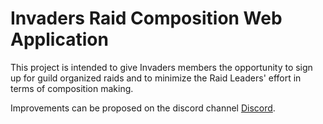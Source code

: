 # Invaders Raid Composition Web Application

This project is intended to give Invaders members the opportunity to sign up for guild organized raids and to minimize the Raid Leaders' effort in terms of composition making.

Improvements can be proposed on the discord channel [Discord](https://discord.com/channels/799311685507874827/1253712146374594761).


